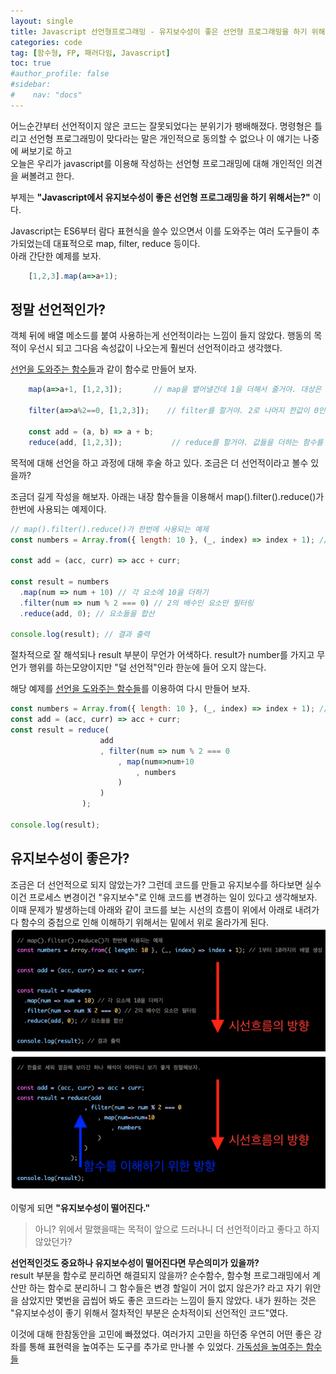 ```yaml
---
layout: single
title: Javascript 선언형프로그래밍 - 유지보수성이 좋은 선언형 프로그래밍을 하기 위해서는?
categories: code
tag: [함수형, FP, 패러다임, Javascript]
toc: true
#author_profile: false
#sidebar:
#    nav: "docs"
---
```


어느순간부터 선언적이지 않은 코드는 잘못되었다는 분위기가 팽배해졌다. 명령형은 틀리고 선언형 프로그래밍이 맞다라는 말은 개인적으로 동의할 수 없으나 이 얘기는 나중에 써보기로 하고  
오늘은 우리가 javascript를 이용해 작성하는 선언형 프로그래밍에 대해 개인적인 의견을 써볼려고 한다.

부제는 **"Javascript에서 유지보수성이 좋은 선언형 프로그래밍을 하기 위해서는?"** 이다. 

Javascript는 ES6부터 람다 표현식을 쓸수 있으면서 이를 도와주는 여러 도구들이 추가되었는데 대표적으로 map, filter, reduce 등이다.  
아래 간단한 예제를 보자.

```javascript
    [1,2,3].map(a=>a+1);
```
## 정말 선언적인가?
객체 뒤에 배열 메소드를 붙여 사용하는게 선언적이라는 느낌이 들지 않았다.
행동의 목적이 우선시 되고 그다음 속성값이 나오는게 훨씬더 선언적이라고 생각했다.

[선언을 도와주는 함수들](../code_js선언형프로그래밍(2))과 같이 함수로 만들어 보자.

```javascript
    map(a=>a+1, [1,2,3]);       // map을 뱉어낼건데 1을 더해서 줄거야. 대상은 [1,2,3] 이야

    filter(a=>a%2==0, [1,2,3]);    // filter를 할거야. 2로 나머지 한값이 0인것만 줄거야. 대상은 [1,2,3] 이야

    const add = (a, b) => a + b;
    reduce(add, [1,2,3]);           // reduce를 할거야. 값들을 더하는 함수를 이용할거고 대상은 [1,2,3] 이야
```
목적에 대해 선언을 하고 과정에 대해 후술 하고 있다.
조금은 더 선언적이라고 볼수 있을까?

조금더 길게 작성을 해보자. 아래는 내장 함수들을 이용해서 map().filter().reduce()가 한번에 사용되는 예제이다.
```javascript
// map().filter().reduce()가 한번에 사용되는 예제
const numbers = Array.from({ length: 10 }, (_, index) => index + 1); // 1부터 10까지의 배열 생성

const add = (acc, curr) => acc + curr;

const result = numbers
  .map(num => num + 10) // 각 요소에 10을 더하기
  .filter(num => num % 2 === 0) // 2의 배수인 요소만 필터링
  .reduce(add, 0); // 요소들을 합산

console.log(result); // 결과 출력
```
절차적으로 잘 해석되나 result 부분이 무언가 어색하다. result가 number를 가지고 무언가 행위를 하는모양이지만 "덜 선언적"인라 한눈에 들어 오지 않는다.

해당 예제를 [선언을 도와주는 함수들](../code_js선언형프로그래밍(2))를 이용하여 다시 만들어 보자.
```javascript
const numbers = Array.from({ length: 10 }, (_, index) => index + 1); // 1부터 10까지의 배열 생성
const add = (acc, curr) => acc + curr;
const result = reduce(
                    add
                    , filter(num => num % 2 === 0
                        , map(num=>num+10
                            , numbers
                        )
                    )
                );

console.log(result);
```
## 유지보수성이 좋은가?
조금은 더 선언적으로 되지 않았는가? 그런데 코드를 만들고 유지보수를 하다보면 실수이건 프로세스 변경이건 "유지보수"로 인해 코드를 변경하는 일이 있다고 생각해보자.
이때 문제가 발생하는데 아래와 같이 코드를 보는 시선의 흐름이 위에서 아래로 내려가다 함수의 중첩으로 인해 이해하기 위해서는 밑에서 위로 올라가게 된다.   
<img src="/images/code/img_2.png" alt="">  

이렇게 되면 **"유지보수성이 떨어진다."**

> 아니? 위에서 말했을때는 목적이 앞으로 드러나니 더 선언적이라고 좋다고 하지 않았던가?  

**선언적인것도 중요하나 유지보수성이 떨어진다면 무슨의미가 있을까?**  
result 부분을 함수로 분리하면 해결되지 않을까? 순수함수, 함수형 프로그래밍에서 계산만 하는 함수로 분리하니 그 함수들은 변경 할일이 거이 없지 않은가? 라고 자기 위안을 삼았지만
몇번을 곱씹어 봐도 좋은 코드라는 느낌이 들지 않았다. 내가 원하는 것은 "유지보수성이 좋기 위해서 절차적인 부분은 순차적이되 선언적인 코드"였다.

이것에 대해 한참동안을 고민에 빠졌었다. 여러가지 고민을 하던중 우연히 어떤 좋은 강좌를 통해 표현력을 높여주는 도구를 추가로 만나볼 수 있었다.
[가독성을 높여주는 함수들](../code_js선언형프로그래밍(3))